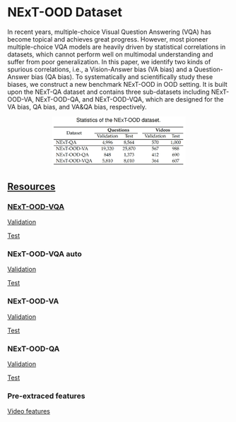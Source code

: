 # NExT-OOD Dataset

In recent years, multiple-choice Visual Question Answering (VQA) has become topical and achieves great progress. However, most pioneer multiple-choice VQA models are heavily driven by statistical correlations in datasets, which cannot perform well on multimodal understanding and suffer from poor generalization. In this paper, we identify two kinds of spurious correlations, i.e., a Vision-Answer bias (VA bias) and a Question-Answer bias (QA bias). To systematically and scientifically study these biases, we construct a new benchmark NExT-OOD in OOD setting. It is built upon the NExT-QA dataset and contains three sub-datasets including NExT-OOD-VA, NExT-OOD-QA, and NExT-OOD-VQA, which are designed for the VA bias, QA bias, and VA&QA bias, respectively.

<div align="center">
<a href="https://www.baidu.com"><img src=statistic.png width=60%/>
</div>


## Resources

### NExT-OOD-VQA
[Validation]()

[Test]()

### NExT-OOD-VQA auto
[Validation]()

[Test]()

### NExT-OOD-VA
[Validation]()

[Test]()

### NExT-OOD-QA
[Validation]()

[Test]()

### Pre-extraced features
[Video features](https://drive.google.com/file/d/1rS5X_t_VSDF4uP3HL1gPQ0ZgWIEuglgk/view?usp=sharing)





